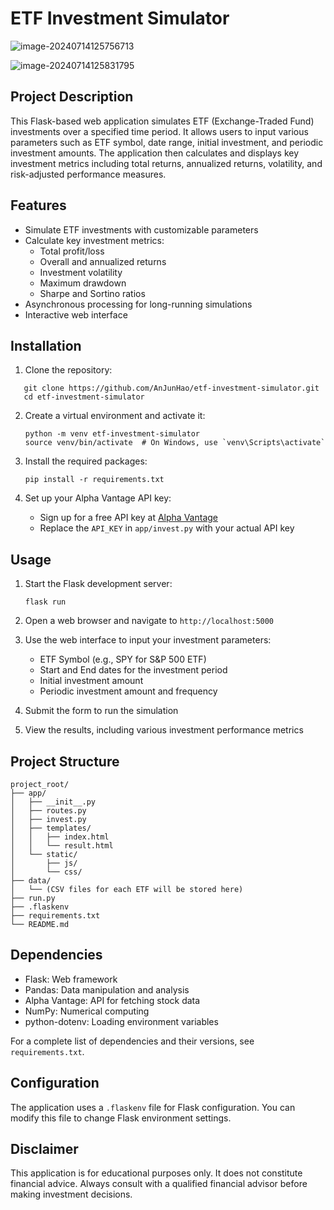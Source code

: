 # ETF Investment Simulator

![image-20240714125756713](https://github.com/AnJunHao/etf-investment-simulator/blob/main/README.assets/image-20240714125756713.png?raw=true)

![image-20240714125831795](https://github.com/AnJunHao/etf-investment-simulator/blob/main/README.assets/image-20240714125831795.png?raw=true)

## Project Description

This Flask-based web application simulates ETF (Exchange-Traded Fund) investments over a specified time period. It allows users to input various parameters such as ETF symbol, date range, initial investment, and periodic investment amounts. The application then calculates and displays key investment metrics including total returns, annualized returns, volatility, and risk-adjusted performance measures.

## Features

- Simulate ETF investments with customizable parameters
- Calculate key investment metrics:
  - Total profit/loss
  - Overall and annualized returns
  - Investment volatility
  - Maximum drawdown
  - Sharpe and Sortino ratios
- Asynchronous processing for long-running simulations
- Interactive web interface

## Installation

1. Clone the repository:
```
   git clone https://github.com/AnJunHao/etf-investment-simulator.git
   cd etf-investment-simulator
```

2. Create a virtual environment and activate it:
   ```
   python -m venv etf-investment-simulator
   source venv/bin/activate  # On Windows, use `venv\Scripts\activate`
   ```

3. Install the required packages:
   ```
   pip install -r requirements.txt
   ```

4. Set up your Alpha Vantage API key:
   - Sign up for a free API key at [Alpha Vantage](https://www.alphavantage.co/)
   - Replace the `API_KEY` in `app/invest.py` with your actual API key

## Usage

1. Start the Flask development server:
   ```
   flask run
   ```

2. Open a web browser and navigate to `http://localhost:5000`

3. Use the web interface to input your investment parameters:
   - ETF Symbol (e.g., SPY for S&P 500 ETF)
   - Start and End dates for the investment period
   - Initial investment amount
   - Periodic investment amount and frequency

4. Submit the form to run the simulation

5. View the results, including various investment performance metrics

## Project Structure

   ```
project_root/
├── app/
│   ├── __init__.py
│   ├── routes.py
│   ├── invest.py
│   ├── templates/
│   │   ├── index.html
│   │   └── result.html
│   └── static/
│       ├── js/
│       └── css/
├── data/
│   └── (CSV files for each ETF will be stored here)
├── run.py
├── .flaskenv
├── requirements.txt
└── README.md
   ```

## Dependencies

- Flask: Web framework
- Pandas: Data manipulation and analysis
- Alpha Vantage: API for fetching stock data
- NumPy: Numerical computing
- python-dotenv: Loading environment variables

For a complete list of dependencies and their versions, see `requirements.txt`.

## Configuration

The application uses a `.flaskenv` file for Flask configuration. You can modify this file to change Flask environment settings.

## Disclaimer

This application is for educational purposes only. It does not constitute financial advice. Always consult with a qualified financial advisor before making investment decisions.
